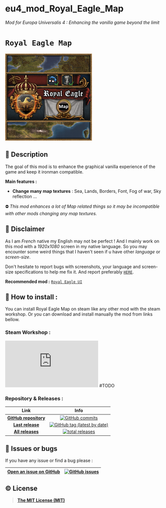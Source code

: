 # **eu4_mod_Royal_Eagle_Map**
*Mod for Europa Universalis 4 : Enhancing the vanilla game beyond the limit*

# **`Royal Eagle Map`**

![Royal Eagle Map Logo](https://raw.githubusercontent.com/Coyote-31/eu4_mod_Royal_Eagle_Map/master/Royal_Eagle_map/thumbnail.png)

## 📄 Description

The goal of this mod is to enhance the graphical vanilla experience of the game and keep it ironman compatible.

**Main features :**
- **Change many map textures** : Sea, Lands, Borders, Font, Fog of war, Sky reflection ...

⛔ *This mod enhances a lot of Map related things so it may be incompatible with other mods changing any map textures.*

## 🚩 Disclaimer

As I am *French* native my English may not be perfect !
And I mainly work on this mod with a *1920x1080* screen in my native language. So you may encounter some weird things that I haven't seen if u have other *language* or *screen-size*.

Don't hesitate to report bugs with screenshots, your language and screen-size specifications to help me fix it. And report preferably [`HERE`](https://github.com/Coyote-31/eu4_mod_Royal_Eagle_Map/issues).

**Recommended mod :**
[`Royal Eagle UI`](https://steamcommunity.com/sharedfiles/filedetails/?id=2346640696)

## 💾 How to install :

You can install Royal Eagle Map on steam like any other mod with the steam workshop. Or you can download and install manually the mod from links bellow.

### Steam Workshop :

[![Steam Workshop Link](https://havanna-rp.fr/proxy.php?url=http://vignette4.wikia.nocookie.net/insurgency/images/2/28/Steamworkshop.jpg/revision/latest?cb=20150130013747)](https://steamcommunity.com/sharedfiles/filedetails/?id=) #TODO

### Repository & Releases :

Link | Info
:---:     |   :---:
**[GitHub repository](https://github.com/Coyote-31/eu4_mod_Royal_Eagle_Map)** | [![GitHub commits](https://badgen.net/github/commits/Coyote-31/eu4_mod_Royal_Eagle_Map?icon=git&label=total%20commits)](https://github.com/Coyote-31/eu4_mod_Royal_Eagle_Map/commits/master)
**[Last release](https://github.com/Coyote-31/eu4_mod_Royal_Eagle_Map/releases/latest)** | [![GitHub tag (latest by date)](https://badgen.net/github/tag/Coyote-31/eu4_mod_Royal_Eagle_Map?color=green&icon=github&label=last%20release)](https://github.com/Coyote-31/eu4_mod_Royal_Eagle_Map/releases/latest)
**[All releases](https://github.com/Coyote-31/eu4_mod_Royal_Eagle_Map/releases)** | [![total releases](https://badgen.net/github/tags/Coyote-31/eu4_mod_Royal_Eagle_Map?color=yellow&icon=github&label=total%20releases)](https://github.com/Coyote-31/eu4_mod_Royal_Eagle_Map/releases)


## 🐛 Issues or bugs

If you have any issue or find a bug please :

**[Open an issue on GitHub](https://github.com/Coyote-31/eu4_mod_Royal_Eagle_Map/issues)** | [![GitHub issues](https://img.shields.io/github/issues/Coyote-31/eu4_mod_Royal_Eagle_Map?logo=github)](https://github.com/Coyote-31/eu4_mod_Royal_Eagle_Map/issues)
:---:     |   :---:


## ©️ License

> **[The MIT License (MIT)](https://github.com/Coyote-31/eu4_mod_Royal_Eagle_Map/blob/master/LICENSE)**
